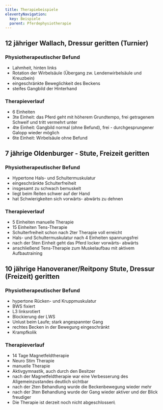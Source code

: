 ```yaml
---
title: Therapiebeispiele
eleventyNavigation:
  key: Beispiele
  parent: Pferdephysiotherapie
---
```

## 12 jähriger Wallach, Dressur geritten (Turnier)

### Physiotherapeutischer Befund

*  Lahmheit, hinten links
*  Rotation der Wirbelsäule (Übergang zw. Lendenwirbelsäule und Kreuzbein)
*  eingeschränkte Beweglichkeit des Beckens
*  steifes Gangbild der Hinterhand

### Therapieverlauf

*  6 Einheiten
*  3te Einheit: das Pferd geht mit höherem Grundtempo, frei getragenem Schweif und tritt vermehrt unter
*  4te Einheit: Gangbild normal (ohne Befund), frei - durchgesprungener Galopp wieder möglich
*  6te Einheit: Wirbelsäule ohne Befund

<!-- [{{:snooker_a.jpg?140|erster Tag}}] 
[{{:snooker_b.jpg?140|nach der Therapie}}] -->


## 7 jährige Oldenburger - Stute, Freizeit geritten

### Physiotherapeutischer Befund

*  Hypertone Hals- und Schultermuskulatur
*  eingeschränkte Schulterfreiheit
*  insgesamt zu schwach bemuskelt
*  liegt beim Reiten schwer auf der Hand
*  hat Schwierigkeiten sich vorwärts- abwärts zu dehnen

### Therapieverlauf

*  5 Einheiten manuelle Therapie
*  15 Einheiten Tens-Therapie
*  Schulterfreiheit schon nach 2ter Therapie voll erreicht
*  Hals- und Schultermuskulatur nach 4 Einheiten spannungsfrei
*  nach der 5ten Einheit geht das Pferd locker vorwärts- abwärts
*  anschließend Tens-Therapie zum Muskelaufbau mit aktivem Aufbautraining

<!-- [{{:a_futji_vorher.jpg?130|vor der Therapie}}]
[{{:a_futji_nachher.jpg?130|nach der Therapie}}]
[{{:07reitplatz.jpg?130|Muskelaufbautraining}}] -->


## 10 jährige Hanoveraner/Reitpony Stute, Dressur (Freizeit) geritten 

### Physiotherapeutischer Befund

*  hypertone Rücken- und Kruppmuskulatur
*  BWS fixiert
*  L3 linksrotiert
*  Blockierung der LWS
*  Unlust beim Laufe; stark angespannter Gang
*  rechtes Becken in der Bewegung eingeschränkt
*  Krampfkolik

### Therapieverlauf

*  14 Tage Magnetfeldtherapie
*  Neuro Stim Therapie
*  manuelle Therapie
*  Aktivgymnastik, auch durch den Besitzer
*  nach der Magnetfeldtherapie war eine Verbesserung des Allgemeinzustandes deutlich sichtbar
*  nach der 2ten Behandlung wurde die Beckenbewegung wieder mehr
*  nach der 3ten Behandlung wurde der Gang wieder aktiver und der Blick freudiger
*  Die Therapie ist derzeit noch nicht abgeschlossen\\

<!-- [{{:2.beha_iv.jpg?130|2te Behandlung}}]
[{{:4.te_beha.jpg?130|4te Behandlung}}]
[{{:4.te_beha_iii.jpg?130|blockierte LWS}}] -->
